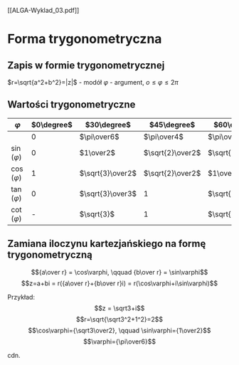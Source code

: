 [[ALGA-Wyklad_03.pdf]]
# Forma trygonometryczna

## Zapis w formie trygonometrycznej

$r=\sqrt{a^2+b^2}=|z|$ - modół
$\varphi$ - argument, $o \leq \varphi \leq 2\pi$ 

## Wartości trygonometryczne
| $\varphi$| $0\degree$ | $30\degree$      | $45\degree$      | $60\degree$      | $90\degree$ | $180\degree$ | $270\degree$ | $360\degree$ |
| ----------------- | ---------- | ---------------- | ---------------- | ---------------- | ----------- | ------------ | ------------ | ------------ |
||0|$\pi\over6$|$\pi\over4$|$\pi\over3$|$\pi\over2$|$\pi$|$3\pi\over2$|$2\pi$|
| $\sin(\varphi)$ | 0| $1\over2$| $\sqrt{2}\over2$ | $\sqrt{3}\over2$ | 1| 0| -1| 0|
| $\cos(\varphi)$ | 1| $\sqrt{3}\over2$ | $\sqrt{2}\over2$ | $1\over2$| 0| -1| 0| 1|
| $\tan(\varphi)$ | 0| $\sqrt{3}\over3$ | 1| $\sqrt{3}$| -| 0| -| 0|
| $\cot(\varphi)$ | -| $\sqrt{3}$| 1| $\sqrt{3}\over3$ | 0| -| 0| -|

## Zamiana iloczynu kartezjańskiego na formę trygonometryczną
$${a\over r} = \cos\varphi, \qquad {b\over r} = \sin\varphi$$
$$z=a+bi = r({a\over r}+{b\over r}i) = r(\cos\varphi+i\sin\varphi)$$

Przykład:
$$z = \sqrt3+i$$
$$r=\sqrt{\sqrt3^2+1^2}=2$$
$$\cos\varphi={\sqrt3\over2}, \qquad \sin\varphi={1\over2}$$
$$\varphi={\pi\over6}$$

cdn.